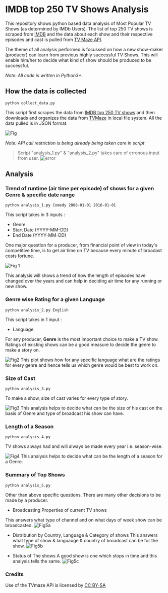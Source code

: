 # IMDB top 250 TV Shows Analysis

This repository shows python based data analysis of Most Popular TV Shows (as determined by IMDb Users).
The list of top 250 TV shows is scraped from [IMDB](http://www.imdb.com/chart/toptv/) and the data about each show and their respective episodes and cast is pulled from [TV Maze API](http://www.tvmaze.com/api). 

The theme of all analysis performed is focussed on how a new show-maker (producer) can learn from previous highly successful TV Shows. This will enable him/her to decide what kind of show should be produced to be successful.

*Note: All code is written in Python3+.*

## How the data is collected
```
python collect_data.py
```
This script first scrapes the data from [IMDB top 250 TV shows](http://www.imdb.com/chart/toptv/) and then downloads and organizes the data from [TVMaze](http://www.tvmaze.com/api) in local file system. All the data pulled is in JSON format.

![Fig](https://github.com/ngmodani/IMDB_TVShowsAnalysis/blob/master/data/images/input_files.jpg)

*Note: API call restriction is being already being taken care in script*

> Script "analysis_1.py" & "analysis_2.py" takes care of erronous input from user.
![error](https://github.com/ngmodani/IMDB_TVShowsAnalysis/blob/master/data/images/error.jpg)

## Analysis

### Trend of runtime (air time per episode) of shows for a given Genre & specific date range
```
python analysis_1.py Comedy 2008-01-01 2016-01-01
```
This script takes in 3 inputs :
* Genre
* Start Date (YYYY-MM-DD)
* End Date (YYYY-MM-DD)

One major question for a producer, from financial point of view in today's competitive time, is to get air time on TV because every minute of broadast costs fortune.

![Fig 1](https://github.com/ngmodani/IMDB_TVShowsAnalysis/blob/master/data/images/analysis_1.jpg)

This analysis will shows a trend of how the length of episodes have changed over the years and can help in deciding air time for any running or new show.

### Genre wise Rating for a given Language
```
python analysis_2.py English
```
This script takes in 1 input :
* Language

For any producer, <b>Genre</b> is the most important choice to make a TV show. Ratings of existing shows can be a good measure to decide the genre to make a story on.

![Fig2](https://github.com/ngmodani/IMDB_TVShowsAnalysis/blob/master/data/images/analysis_2.jpg)
This plot shows how for any specific language what are the ratings for every genre and hence tells us which genre would be best to work on.

### Size of Cast 
```
python analysis_3.py
```
To make a show, size of cast varies for every type of story. 

![Fig3](https://github.com/ngmodani/IMDB_TVShowsAnalysis/blob/master/data/images/analysis_3.jpg)
This analysis helps to decide what can be the size of his cast on the basis of Genre and type of broadcast his show can have.
### Length of a Season
```
python analysis_4.py
```
TV shows always had and will always be made every year i.e. season-wise. 

![Fig4](https://github.com/ngmodani/IMDB_TVShowsAnalysis/blob/master/data/images/analysis_4.jpg)
This analysis helps to decide what can be the length of a season for a Genre.

### Summary of Top Shows
```
python analysis_5.py
```
Other than above specific questions. There are many other decisions to be made by a producer.
* Broadcasting Properties of current TV shows

This answers what type of channel and on what days of week show can be broadcasted.
![Fig5a](https://github.com/ngmodani/IMDB_TVShowsAnalysis/blob/master/data/images/analysis_5_broadcst.jpg)

* Distribution by Country, Language & Category of shows
This answers what type of show & languauge & country of broadcast can be for the show.
![Fig5b](https://github.com/ngmodani/IMDB_TVShowsAnalysis/blob/master/data/images/analysis_5_distribution.jpg)

* Status of The shows
A good show is one which stops in time and this analysis tells the same.
![Fig5c](https://github.com/ngmodani/IMDB_TVShowsAnalysis/blob/master/data/images/analysis_5_stat.jpg)

### Credits

Use of the TVmaze API is licensed by [CC BY-SA](https://creativecommons.org/licenses/by-sa/4.0/)
